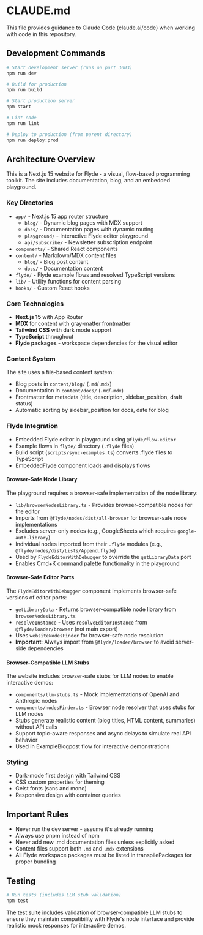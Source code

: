 # CLAUDE.md

This file provides guidance to Claude Code (claude.ai/code) when working with code in this repository.

## Development Commands

```bash
# Start development server (runs on port 3003)
npm run dev

# Build for production
npm run build

# Start production server
npm start

# Lint code
npm run lint

# Deploy to production (from parent directory)
npm run deploy:prod
```

## Architecture Overview

This is a Next.js 15 website for Flyde - a visual, flow-based programming toolkit. The site includes documentation, blog, and an embedded playground.

### Key Directories

- `app/` - Next.js 15 app router structure
  - `blog/` - Dynamic blog pages with MDX support
  - `docs/` - Documentation pages with dynamic routing
  - `playground/` - Interactive Flyde editor playground
  - `api/subscribe/` - Newsletter subscription endpoint
- `components/` - Shared React components
- `content/` - Markdown/MDX content files
  - `blog/` - Blog post content
  - `docs/` - Documentation content
- `flyde/` - Flyde example flows and resolved TypeScript versions
- `lib/` - Utility functions for content parsing
- `hooks/` - Custom React hooks

### Core Technologies

- **Next.js 15** with App Router
- **MDX** for content with gray-matter frontmatter
- **Tailwind CSS** with dark mode support
- **TypeScript** throughout
- **Flyde packages** - workspace dependencies for the visual editor

### Content System

The site uses a file-based content system:

- Blog posts in `content/blog/` (`.md`/`.mdx`)
- Documentation in `content/docs/` (`.md`/`.mdx`) 
- Frontmatter for metadata (title, description, sidebar_position, draft status)
- Automatic sorting by sidebar_position for docs, date for blog

### Flyde Integration

- Embedded Flyde editor in playground using `@flyde/flow-editor`
- Example flows in `flyde/` directory (`.flyde` files)
- Build script (`scripts/sync-examples.ts`) converts .flyde files to TypeScript
- EmbeddedFlyde component loads and displays flows

#### Browser-Safe Node Library

The playground requires a browser-safe implementation of the node library:

- `lib/browserNodesLibrary.ts` - Provides browser-compatible nodes for the editor
- Imports from `@flyde/nodes/dist/all-browser` for browser-safe node implementations
- Excludes server-only nodes (e.g., GoogleSheets which requires `google-auth-library`)
- Individual nodes imported from their `.flyde` modules (e.g., `@flyde/nodes/dist/Lists/Append.flyde`)
- Used by `FlydeEditorWithDebugger` to override the `getLibraryData` port
- Enables Cmd+K command palette functionality in the playground

#### Browser-Safe Editor Ports

The `FlydeEditorWithDebugger` component implements browser-safe versions of editor ports:

- `getLibraryData` - Returns browser-compatible node library from `browserNodesLibrary.ts`
- `resolveInstance` - Uses `resolveEditorInstance` from `@flyde/loader/browser` (not main export)
- Uses `websiteNodesFinder` for browser-safe node resolution
- **Important**: Always import from `@flyde/loader/browser` to avoid server-side dependencies

#### Browser-Compatible LLM Stubs

The website includes browser-safe stubs for LLM nodes to enable interactive demos:

- `components/llm-stubs.ts` - Mock implementations of OpenAI and Anthropic nodes
- `components/nodesFinder.ts` - Browser node resolver that uses stubs for LLM nodes
- Stubs generate realistic content (blog titles, HTML content, summaries) without API calls
- Support topic-aware responses and async delays to simulate real API behavior
- Used in ExampleBlogpost flow for interactive demonstrations

### Styling

- Dark-mode first design with Tailwind CSS
- CSS custom properties for theming
- Geist fonts (sans and mono)
- Responsive design with container queries

## Important Rules

- Never run the dev server - assume it's already running
- Always use pnpm instead of npm
- Never add new .md documentation files unless explicitly asked
- Content files support both `.md` and `.mdx` extensions
- All Flyde workspace packages must be listed in transpilePackages for proper bundling

## Testing

```bash
# Run tests (includes LLM stub validation)
npm test
```

The test suite includes validation of browser-compatible LLM stubs to ensure they maintain compatibility with Flyde's node interface and provide realistic mock responses for interactive demos.
